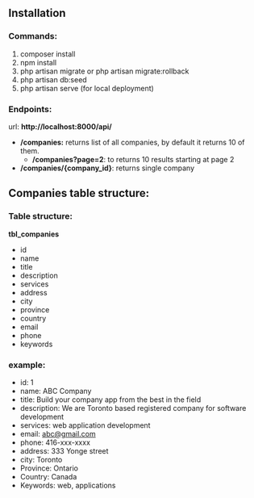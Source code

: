 ## Installation
### Commands:
1. composer install
2. npm install
3. php artisan migrate or php artisan migrate:rollback
4. php artisan db:seed
5. php artisan serve (for local deployment)

### Endpoints:
url: <strong>http://localhost:8000/api/</strong>
* **/companies:** returns list of all companies, by default it returns 10 of them.
  * **/companies?page=2**: to returns 10 results starting at page 2
* **/companies/{company_id}**: returns single company

## Companies table structure:

### Table structure: 

**tbl_companies**

* id
* name
* title
* description
* services
* address
* city
* province
* country
* email
* phone
* keywords

### example: 
* id: 1
* name: ABC Company
* title: Build your company app from the best in the field
* description: We are Toronto based registered company for software development
* services: web application development
* email: abc@gmail.com
* phone: 416-xxx-xxxx
* address: 333 Yonge street
* city: Toronto
* Province: Ontario
* Country: Canada
* Keywords: web, applications
